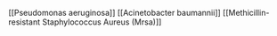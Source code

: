 [[Pseudomonas aeruginosa]]
[[Acinetobacter baumannii]]
[[Methicillin-resistant Staphylococcus Aureus (Mrsa)]]
